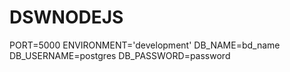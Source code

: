 # DSWNODEJS
PORT=5000
ENVIRONMENT='development'
DB_NAME=bd_name
DB_USERNAME=postgres
DB_PASSWORD=password